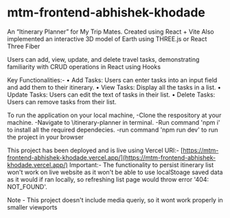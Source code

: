 # mtm-frontend-abhishek-khodade

An “Itinerary Planner” for My Trip Mates.
Created using React + Vite
Also implemented an interactive 3D model of Earth using THREE.js or React Three Fiber

Users can add, view, update, and delete travel tasks, demonstrating familiarity with CRUD operations in React using
Hooks

Key Functionalities:-
• Add Tasks: Users can enter tasks into an input field and add them to their itinerary.
• View Tasks: Display all the tasks in a list.
• Update Tasks: Users can edit the text of tasks in their list.
• Delete Tasks: Users can remove tasks from their list.

To run the application on your local machine, 
-Clone the respository at your machine.
-Navigate to \itinerary-planner in terminal.
-Run command 'npm i' to install all the required dependecies.
-run command 'npm run dev' to run the project in your browser

This project has been deployed and is live using Vercel
URl:- [https://mtm-frontend-abhishek-khodade.vercel.app/](https://mtm-frontend-abhishek-khodade.vercel.app/)
Important:- The functionality to persist itinerary list won't work on live website as it won't be able to use localStoage saved data as it would if ran locally,
so refreshing list page would throw error '404: NOT_FOUND'.

Note - This project doesn't include media queriy, so it wont work properly in smaller viewports
